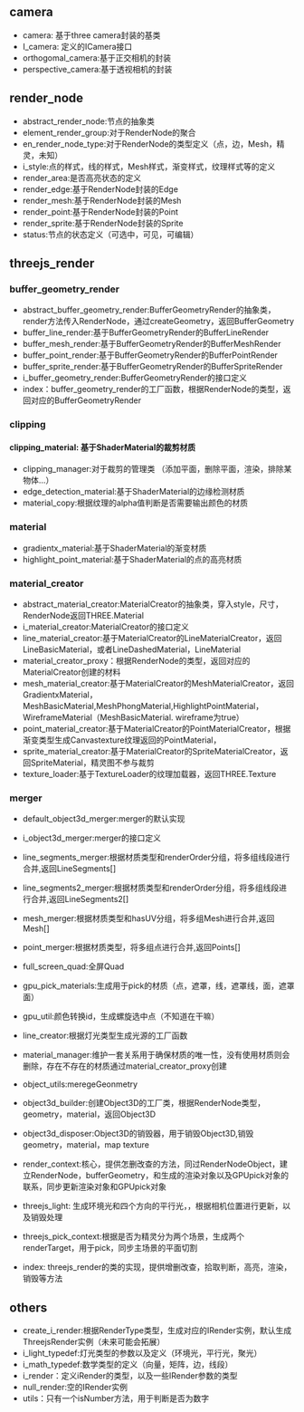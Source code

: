 
## camera
* camera: 基于three camera封装的基类
* I_camera: 定义的ICamera接口
* orthogomal_camera:基于正交相机的封装
* perspective_camera:基于透视相机的封装

## render_node
* abstract_render_node:节点的抽象类
* element_render_group:对于RenderNode的聚合
* en_render_node_type:对于RenderNode的类型定义（点，边，Mesh，精灵，未知）
* i_style:点的样式，线的样式，Mesh样式，渐变样式，纹理样式等的定义
* render_area:是否高亮状态的定义
* render_edge:基于RenderNode封装的Edge
* render_mesh:基于RenderNode封装的Mesh
* render_point:基于RenderNode封装的Point
* render_sprite:基于RenderNode封装的Sprite
* status:节点的状态定义（可选中，可见，可编辑）

## threejs_render
### buffer_geometry_render
* abstract_buffer_geometry_render:BufferGeometryRender的抽象类，render方法传入RenderNode，通过createGeometry，返回BufferGeometry
* buffer_line_render:基于BufferGeometryRender的BufferLineRender
* buffer_mesh_render:基于BufferGeometryRender的BufferMeshRender
* buffer_point_render:基于BufferGeometryRender的BufferPointRender
* buffer_sprite_render:基于BufferGeometryRender的BufferSpriteRender
* i_buffer_geometry_render:BufferGeometryRender的接口定义
* index：buffer_geometry_render的工厂函数，根据RenderNode的类型，返回对应的BufferGeometryRender

### clipping
#### clipping_material: 基于ShaderMaterial的裁剪材质
* clipping_manager:对于裁剪的管理类 （添加平面，删除平面，渲染，排除某物体...）
* edge_detection_material:基于ShaderMaterial的边缘检测材质
* material_copy:根据纹理的alpha值判断是否需要输出颜色的材质
### material
* gradientx_material:基于ShaderMaterial的渐变材质
* highlight_point_material:基于ShaderMaterial的点的高亮材质
### material_creator
* abstract_material_creator:MaterialCreator的抽象类，穿入style，尺寸，RenderNode返回THREE.Material
* i_material_creator:MaterialCreator的接口定义
* line_material_creator:基于MaterialCreator的LineMaterialCreator，返回LineBasicMaterial，或者LineDashedMaterial，LineMaterial
* material_creator_proxy：根据RenderNode的类型，返回对应的MaterialCreator创建的材料
* mesh_material_creator:基于MaterialCreator的MeshMaterialCreator，返回GradientxMaterial，MeshBasicMaterial,MeshPhongMaterial,HighlightPointMaterial，WireframeMaterial（MeshBasicMaterial. wireframe为true）
* point_material_creator:基于MaterialCreator的PointMaterialCreator，根据渐变类型生成Canvastexture纹理返回的PointMaterial，
* sprite_material_creator:基于MaterialCreator的SpriteMaterialCreator，返回SpriteMaterial，精灵图不参与裁剪
* texture_loader:基于TextureLoader的纹理加载器，返回THREE.Texture
### merger
* default_object3d_merger:merger的默认实现
* i_object3d_merger:merger的接口定义
* line_segments_merger:根据材质类型和renderOrder分组，将多组线段进行合并,返回LineSegments[]
* line_segments2_merger:根据材质类型和renderOrder分组，将多组线段进行合并,返回LineSegments2[]
* mesh_merger:根据材质类型和hasUV分组，将多组Mesh进行合并,返回Mesh[]
* point_merger:根据材质类型，将多组点进行合并,返回Points[]

* full_screen_quad:全屏Quad
* gpu_pick_materials:生成用于pick的材质（点，遮罩，线，遮罩线，面，遮罩面）
* gpu_util:颜色转换id，生成螺旋选中点（不知道在干嘛）
* line_creator:根据灯光类型生成光源的工厂函数
* material_manager:维护一套关系用于确保材质的唯一性，没有使用材质则会删除，存在不存在的材质通过material_creator_proxy创建
* object_utils:meregeGeonmetry
* object3d_builder:创建Object3D的工厂类，根据RenderNode类型，geometry，material，返回Object3D
* object3d_disposer:Object3D的销毁器，用于销毁Object3D,销毁geometry，material，map texture
* render_context:核心，提供怎删改查的方法，同过RenderNodeObject，建立RenderNode，bufferGeometry，和生成的渲染对象以及GPUpick对象的联系，同步更新渲染对象和GPUpick对象
* threejs_light: 生成环境光和四个方向的平行光，，根据相机位置进行更新，以及销毁处理
* threejs_pick_context:根据是否为精灵分为两个场景，生成两个renderTarget，用于pick，同步主场景的平面切割
* index: threejs_render的类的实现，提供增删改查，拾取判断，高亮，渲染，销毁等方法

## others
* create_i_render:根据RenderType类型，生成对应的IRender实例，默认生成ThreejsRender实例（未来可能会拓展）
* i_light_typedef:灯光类型的参数以及定义（环境光，平行光，聚光）
* i_math_typedef:数学类型的定义（向量，矩阵，边，线段）
* i_render：定义iRender的类型，以及一些IRender参数的类型
* null_render:空的IRender实例
* utils：只有一个isNumber方法，用于判断是否为数字

